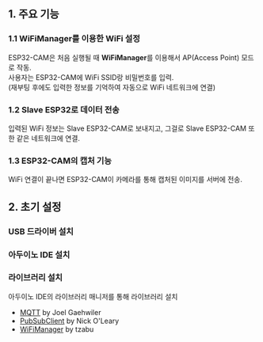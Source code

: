 
## 1. 주요 기능
### 1.1 WiFiManager를 이용한 WiFi 설정
ESP32-CAM은 처음 실행될 때 **WiFiManager**를 이용해서 AP(Access Point) 모드로 작동.  
사용자는 ESP32-CAM에 WiFi SSID랑 비밀번호를 입력.   
(재부팅 후에도 입력한 정보를 기억하여 자동으로 WiFi 네트워크에 연결)

### 1.2 Slave ESP32로 데이터 전송
입력된 WiFi 정보는 Slave ESP32-CAM로 보내지고, 그걸로 Slave ESP32-CAM 또한 같은 네트워크에 연결.

### 1.3 ESP32-CAM의 캡처 기능
WiFi 연결이 끝나면 ESP32-CAM이 카메라를 통해 캡처된 이미지를 서버에 전송.

## 2. 초기 설정
### USB 드라이버 설치
### 아두이노 IDE 설치
### 라이브러리 설치
아두이노 IDE의 라이브러리 매니저를 통해 라이브러리 설치<br>
- [MQTT](https://github.com/256dpi/arduino-mqtt) by Joel Gaehwiler
- [PubSubClient](https://pubsubclient.knolleary.net/) by Nick O'Leary
- [WiFiManager](https://github.com/tzapu/WiFiManager) by tzabu
